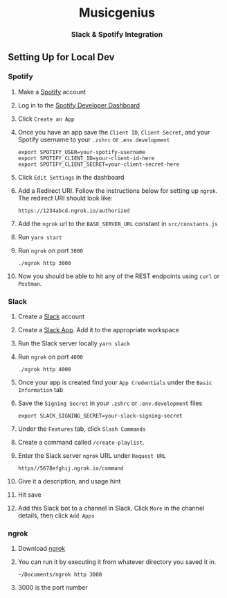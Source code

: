 <h1 align="center"> Musicgenius </h1>

<h3 align="center">
  Slack & Spotify Integration
</h3>


## Setting Up for Local Dev

### Spotify

1. Make a [Spotify](https://www.spotify.com/) account 
2. Log in to the [Spotify Developer Dashboard](https://developer.spotify.com/dashboard/login)
3. Click `Create an App`
4. Once you have an app save the `Client ID`, `Client Secret`, and your Spotify username to your `.zshrc` or `.env.development`

    ```  
    export SPOTIFY_USER=your-spotify-username
    export SPOTIFY_CLIENT_ID=your-client-id-here
    export SPOTIFY_CLIENT_SECRET=your-client-secret-here
    ```
    
5. Click `Edit Settings` in the dashboard
6. Add a Redirect URI. Follow the instructions below for setting up `ngrok`. The redirect URI should look like:

    ```
    https://1234abcd.ngrok.io/authorized
    ```
    
7. Add the `ngrok` url to the `BASE_SERVER_URL` constant in `src/constants.js`
8. Run `yarn start`
9. Run `ngrok` on port `3000`

    ```
    ./ngrok http 3000
    ```
    
9. Now you should be able to hit any of the REST endpoints using `curl` or `Postman`.

### Slack

1. Create a [Slack](https://slack.com/) account
2. Create a [Slack App](https://api.slack.com/apps). Add it to the appropriate workspace
3. Run the Slack server locally
    `yarn slack`
4. Run `ngrok` on port `4000`

    ```
    ./ngrok http 4000
    ```
    
5. Once your app is created find your `App Credentials` under the `Basic Information` tab
6. Save the `Signing Secret` in your `.zshrc` or `.env.development` files

    ```
    export SLACK_SIGNING_SECRET=your-slack-signing-secret
    ```
    
7. Under the `Features` tab, click `Slash Commands`
8. Create a command called `/create-playlist`. 
9. Enter the Slack server `ngrok` URL under `Request URL`

    ```
    https//5678efghij.ngrok.io/command
    ```
    
10. Give it a description, and usage hint
11. Hit save 
12. Add this Slack bot to a channel in Slack. Click `More` in the channel details, then click `Add Apps`

### ngrok

1. Download [ngrok](https://ngrok.com/)
2. You can run it by executing it from whatever directory you saved it in. 

    ```
    ~/Documents/ngrok http 3000
    ```
    
3. 3000 is the port number
